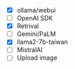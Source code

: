 * [X] ollama/webui
* [ ] OpenAI SDK
* [X] Retrival
* [ ] Gemini/PaLM
* [X] llama2-7b-taiwan
* [ ] MistralAI
* [ ] Upload image
